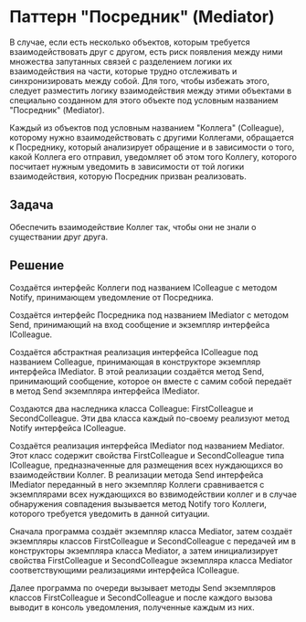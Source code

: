 ﻿# Паттерн "Посредник" (Mediator)

В случае, если есть несколько объектов, которым требуется взаимодействовать друг с другом, есть риск появления между ними множества
запутанных связей с разделением логики их взаимодействия на части, которые трудно отслеживать и синхронизировать между собой.
Для того, чтобы избежать этого, следует разместить логику взаимодействия между этими объектами в специально созданном для этого объекте
под условным названием "Посредник" (Mediator).

Каждый из объектов под условным названием "Коллега" (Colleague), которому нужно взаимодействовать с другими Коллегами, обращается
к Посреднику, который анализирует обращение и в зависимости о того, какой Коллега его отправил, уведомляет об этом того Коллегу,
которого посчитает нужным уведомить в зависимости от той логики взаимодействия, которую Посредник призван реализовать.

## Задача

Обеспечить взаимодействие Коллег так, чтобы они не знали о существании друг друга.

## Решение

Создаётся интерфейс Коллеги под названием IColleague с методом Notify, принимающем уведомление от Посредника.

Создаётся интерфейс Посредника под названием IMediator с методом Send, принимающий на вход сообщение и экземпляр интерфейса IColleague.

Создаётся абстрактная реализация интерфейса IColleague под названием Colleague, принимающая в конструкторе экземпляр интерфейса
IMediator. В этой реализации создаётся метод Send, принимающий сообщение, которое он вместе с самим собой передаёт в метод Send
экземпляра интерфейса IMediator.

Создаются два наследника класса Colleague: FirstColleague и SecondColleague. Эти два класса каждый по-своему реализуют метод Notify
интерфейса IColleague.

Создаётся реализация интерфейса IMediator под названием Mediator. Этот класс содержит свойства FirstColleague и SecondColleague типа
IColleague, предназначенные для размещения всех нуждающихся во взаимодействии Коллег. В реализации метода Send интерфейса IMediator
переданный в него экземпляр Коллеги сравнивается с экземплярами всех нуждающихся во взвимодействии коллег и в случае обнаружения
совпадения вызывается метод Notify того Коллеги, которого требуется уведомить в данной ситуации.

Сначала программа создаёт экземпляр класса Mediator, затем создаёт экземпляры классов FirstColleague и SecondColleague с передачей
им в конструкторы экземпляра класса Mediator, а затем инициализирует свойства FirstColleague и SecondColleague экземпляра класса
Mediator соответствующими реализациями интерфейса IColleague.

Далее программа по очереди вызывает методы Send экземпляров классов FirstColleague и SecondColleague и после каждого вызова выводит
в консоль уведомления, полученные каждым из них.